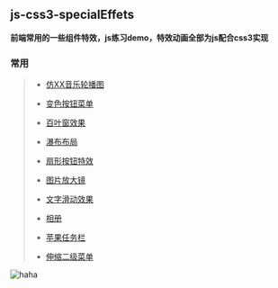 ## js-css3-specialEffets

**前端常用的一些组件特效，js练习demo，特效动画全部为js配合css3实现**

### 常用

>+ [仿XX音乐轮播图](https://tanf1995.github.io/js-css3-specialEffets/仿XX音乐轮播图/index.html)
>
>+ [变色按钮菜单](https://tanf1995.github.io/js-css3-specialEffets/变色按钮菜单/index.html)
>
>+ [百叶窗效果](https://tanf1995.github.io/js-css3-specialEffets/百叶窗效果/index.html)
>
>+ [瀑布布局](https://tanf1995.github.io/js-css3-specialEffets/瀑布布局/waterfall.html)
>
>+ [扇形按钮特效](https://tanf1995.github.io/js-css3-specialEffets/扇形按钮特效/index.html)
>
>+ [图片放大镜](https://tanf1995.github.io/js-css3-specialEffets/图片放大镜/index.html)
>
>+ [文字滑动效果](https://tanf1995.github.io/js-css3-specialEffets/文字滑动效果/index.html)
>
>+ [相册](https://tanf1995.github.io/js-css3-specialEffets/相册/index.html)
>
>+ [苹果任务栏](https://tanf1995.github.io/js-css3-specialEffets/苹果任务栏/index.html)
>
>+ [伸缩二级菜单](https://tanf1995.github.io/js-css3-specialEffets/伸缩二级菜单/index.html)

![haha](https://timgsa.baidu.com/timg?image&quality=80&size=b9999_10000&sec=1535988754564&di=a4f329fee195e3c3230cb94be0859dbd&imgtype=0&src=http%3A%2F%2Fimg3.duitang.com%2Fuploads%2Fitem%2F201601%2F15%2F20160115223205_CWRdv.thumb.700_0.jpeg)
